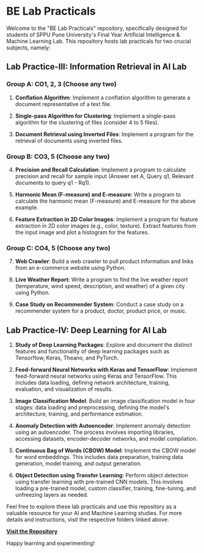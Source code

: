 # BE Lab Practicals

Welcome to the "BE Lab Practicals" repository, specifically designed for students of SPPU Pune University's Final Year Artificial Intelligence & Machine Learning Lab. This repository hosts lab practicals for two crucial subjects, namely:

## Lab Practice-III: Information Retrieval in AI Lab

### Group A: CO1, 2, 3 (Choose any two)

1. **Conflation Algorithm**: Implement a conflation algorithm to generate a document representative of a text file.

2. **Single-pass Algorithm for Clustering**: Implement a single-pass algorithm for the clustering of files (consider 4 to 5 files).

3. **Document Retrieval using Inverted Files**: Implement a program for the retrieval of documents using inverted files.

### Group B: CO3, 5 (Choose any two)

4. **Precision and Recall Calculation**: Implement a program to calculate precision and recall for sample input (Answer set A, Query q1, Relevant documents to query q1 - Rq1).

5. **Harmonic Mean (F-measure) and E-measure**: Write a program to calculate the harmonic mean (F-measure) and E-measure for the above example.

6. **Feature Extraction in 2D Color Images**: Implement a program for feature extraction in 2D color images (e.g., color, texture). Extract features from the input image and plot a histogram for the features.

### Group C: CO4, 5 (Choose any two)

7. **Web Crawler**: Build a web crawler to pull product information and links from an e-commerce website using Python.

8. **Live Weather Report**: Write a program to find the live weather report (temperature, wind speed, description, and weather) of a given city using Python.

9. **Case Study on Recommender System**: Conduct a case study on a recommender system for a product, doctor, product price, or music.

## Lab Practice-IV: Deep Learning for AI Lab

1. **Study of Deep Learning Packages**: Explore and document the distinct features and functionality of deep learning packages such as Tensorflow, Keras, Theano, and PyTorch.

2. **Feed-forward Neural Networks with Keras and TensorFlow**: Implement feed-forward neural networks using Keras and TensorFlow. This includes data loading, defining network architecture, training, evaluation, and visualization of results.

3. **Image Classification Model**: Build an image classification model in four stages: data loading and preprocessing, defining the model's architecture, training, and performance estimation.

4. **Anomaly Detection with Autoencoder**: Implement anomaly detection using an autoencoder. The process involves importing libraries, accessing datasets, encoder-decoder networks, and model compilation.

5. **Continuous Bag of Words (CBOW) Model**: Implement the CBOW model for word embeddings. This includes data preparation, training data generation, model training, and output generation.

6. **Object Detection using Transfer Learning**: Perform object detection using transfer learning with pre-trained CNN models. This involves loading a pre-trained model, custom classifier, training, fine-tuning, and unfreezing layers as needed.

Feel free to explore these lab practicals and use this repository as a valuable resource for your AI and Machine Learning studies. For more details and instructions, visit the respective folders linked above.

**[Visit the Repository](https://github.com/SakshiAP/BE-Lab-Practicals)**

Happy learning and experimenting!
